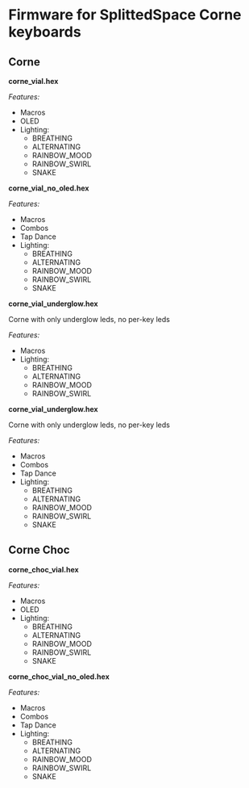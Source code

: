
# Firmware for SplittedSpace Corne keyboards

## Corne

**corne_vial.hex**

*Features:*

* Macros
* OLED
* Lighting:
  * BREATHING
  * ALTERNATING
  * RAINBOW_MOOD
  * RAINBOW_SWIRL
  * SNAKE


**corne_vial_no_oled.hex**

*Features:*

* Macros
* Combos
* Tap Dance
* Lighting:
  * BREATHING
  * ALTERNATING
  * RAINBOW_MOOD
  * RAINBOW_SWIRL
  * SNAKE

**corne_vial_underglow.hex**

Corne with only underglow leds, no per-key leds

*Features:*

* Macros
* Lighting:
  * BREATHING
  * ALTERNATING
  * RAINBOW_MOOD
  * RAINBOW_SWIRL 

**corne_vial_underglow.hex**

Corne with only underglow leds, no per-key leds

*Features:*

* Macros
* Combos
* Tap Dance
* Lighting:
  * BREATHING
  * ALTERNATING
  * RAINBOW_MOOD
  * RAINBOW_SWIRL
  * SNAKE


## Corne Choc

**corne_choc_vial.hex**

*Features:*

* Macros
* OLED
* Lighting:
  * BREATHING
  * ALTERNATING
  * RAINBOW_MOOD
  * RAINBOW_SWIRL
  * SNAKE


**corne_choc_vial_no_oled.hex**

*Features:*

* Macros
* Combos
* Tap Dance
* Lighting:
  * BREATHING
  * ALTERNATING
  * RAINBOW_MOOD
  * RAINBOW_SWIRL
  * SNAKE